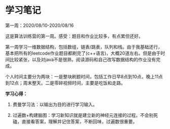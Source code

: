# 学习笔记

第一周：2020/08/10-2020/08/16

这是算法训练营的第一周。感受：题目和作业比较多，有点累但还好。

第一周学习一维数据结构，包括数组，链表/跳表，队列和栈。由于我基础还行，基本把所有的leetcode作业题目都刷完了(c++语言)，大概20道左右。但是由于时间比较紧张，以及对java不是很熟，阅读源码和自己改写数据结构的作业没有完成。

个人时间主要分为两块：一是整块刷题时间，包括工作日早8点到10点，晚上11点到12点；周末整天。二是零碎视频时间，主要是吃饭和走路。

**学习心得：**

1. 费曼学习法：以输出为目的进行学习输入。

2. 过遍数+构建脑图：学习新知识就是建立新的神经元连接的过程。不会别死磕，直接看答案，理解并记住答案，不断回味，过遍数很重要。
